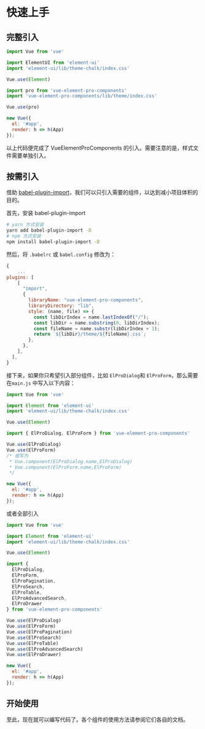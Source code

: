 # 快速上手

## 完整引入

```js
import Vue from 'vue'

import ElementUI from 'element-ui'
import 'element-ui/lib/theme-chalk/index.css'

Vue.use(Element)

import pro from 'vue-element-pro-components'
import 'vue-element-pro-components/lib/theme/index.css'

Vue.use(pro)

new Vue({
  el: '#app',
  render: h => h(App)
});
```

以上代码便完成了 VueElementProComponents 的引入。需要注意的是，样式文件需要单独引入。

## 按需引入

借助 [babel-plugin-import](https://github.com/umijs/babel-plugin-import)，我们可以只引入需要的组件，以达到减小项目体积的目的。

首先，安装 babel-plugin-import

```bash
# yarn 方式安装
yarn add babel-plugin-import -D
# npm 方式安装
npm install babel-plugin-import -D
```

然后，将 `.babelrc` 或 `babel.config` 修改为：

```js
{
    ...
plugins: [
    [
      "import",
      {
        libraryName: "vue-element-pro-components",
        libraryDirectory: "lib",
        style: (name, file) => {
          const libDirIndex = name.lastIndexOf("/");
          const libDir = name.substring(0, libDirIndex);
          const fileName = name.substr(libDirIndex + 1);
          return `${libDir}/theme/${fileName}.css`;
        },
      },
    ],
  ],
}
```

接下来，如果你只希望引入部分组件，比如 `ElProDialog`和 `ElProForm`，那么需要在`main.js` 中写入以下内容：

```js
import Vue from 'vue'

import Element from 'element-ui'
import 'element-ui/lib/theme-chalk/index.css'

Vue.use(Element)

import { ElProDialog, ElProForm } from 'vue-element-pro-components'

Vue.use(ElProDialog)
Vue.use(ElProForm)
/* 或写为
 * Vue.component(ElProDialog.name,ElProDialog)
 * Vue.component(ElProForm.name,ElProForm)
 */

new Vue({
  el: '#app',
  render: h => h(App)
});
```

或者全部引入

```js
import Vue from 'vue'

import Element from 'element-ui'
import 'element-ui/lib/theme-chalk/index.css'

Vue.use(Element)

import {
  ElProDialog,
  ElProForm,
  ElProPagination,
  ElProSearch,
  ElProTable,
  ElProAdvancedSearch,
  ElProDrawer
} from 'vue-element-pro-components'

Vue.use(ElProDialog)
Vue.use(ElProForm)
Vue.use(ElProPagination)
Vue.use(ElProSearch)
Vue.use(ElProTable)
Vue.use(ElProAdvancedSearch)
Vue.use(ElProDrawer)

new Vue({
  el: '#app',
  render: h => h(App)
});
```

## 开始使用

至此，现在就可以编写代码了。各个组件的使用方法请参阅它们各自的文档。
